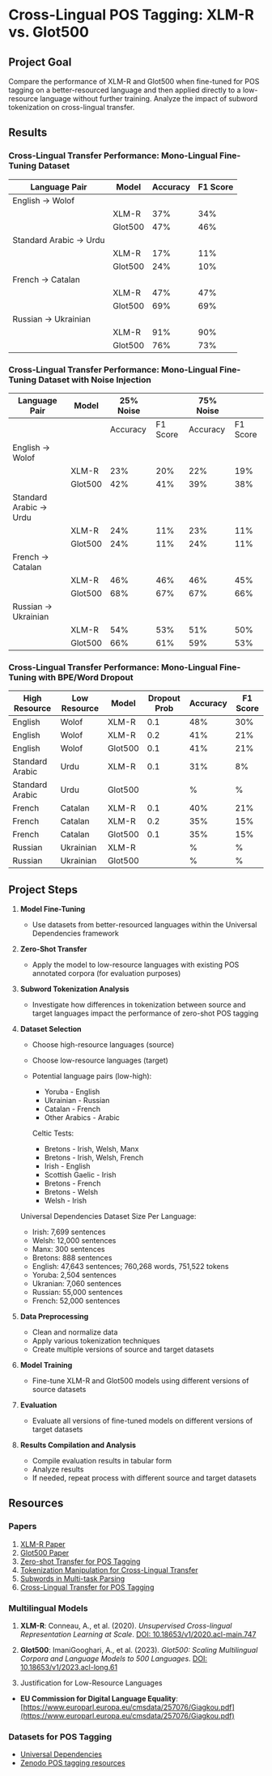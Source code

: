 # Cross-Lingual POS Tagging: XLM-R vs. Glot500

## Project Goal

Compare the performance of XLM-R and Glot500 when fine-tuned for POS tagging on a better-resourced language and then applied directly to a low-resource language without further training. Analyze the impact of subword tokenization on cross-lingual transfer.

## Results

### Cross-Lingual Transfer Performance: Mono-Lingual Fine-Tuning Dataset


| Language Pair | Model | Accuracy | F1 Score |
|--------------|---------|----------|-----------|
| English → Wolof | | | |
|                 | XLM-R | 37% | 34% |
|                 | Glot500 | 47% | 46% |
| Standard Arabic → Urdu | | | |
|                 | XLM-R | 17% | 11% |
|                 | Glot500 | 24% | 10% |
| French → Catalan | | | |
|                 | XLM-R | 47% | 47% |
|                 | Glot500 | 69% | 69% |
| Russian → Ukrainian | | | |
|                 | XLM-R | 91% | 90% |
|                 | Glot500 | 76% | 73% |


### Cross-Lingual Transfer Performance: Mono-Lingual Fine-Tuning Dataset with Noise Injection


| Language Pair | Model | 25% Noise |  | 75% Noise |  |
|--------------|--------|------------|------------|------------|------------|
| | | Accuracy | F1 Score | Accuracy | F1 Score |
| English → Wolof | | | | | |
| | XLM-R | 23% | 20% | 22% | 19% |
| | Glot500 | 42% | 41% |39% | 38% |
| Standard Arabic → Urdu | | | | | |
| | XLM-R | 24% | 11% | 23% | 11% |
| | Glot500 | 24% | 11% | 24% | 11% |
| French → Catalan | | | | | |
| | XLM-R | 46% | 46% | 46% | 45% |
| | Glot500 | 68% | 67% | 67% | 66% |
| Russian → Ukrainian | | | | | |
| | XLM-R | 54% | 53% | 51% | 50% |
| | Glot500 | 66% | 61% | 59% | 53% |


### Cross-Lingual Transfer Performance: Mono-Lingual Fine-Tuning with BPE/Word Dropout
| High Resource | Low Resource | Model   | Dropout Prob | Accuracy | F1 Score |
|--------------|--------------|---------|----------|----------|-----------|
| English      | Wolof        | XLM-R   |0.1      |   48%        |  30%    |
| English      | Wolof        | XLM-R   |0.2     |   41%        |  21%    |
| English      | Wolof        | Glot500 |0.1      |   41%  | 21%     |
| Standard Arabic | Urdu      | XLM-R   |0.1      | 31%      | 8%      |
| Standard Arabic | Urdu      | Glot500 |         | %      | %      |
| French       | Catalan      | XLM-R   |0.1      |  40%     |   21%  |
| French       | Catalan      | XLM-R   |0.2      |  35%     |   15%  |
| French       | Catalan      | Glot500 |0.1      | 35%      | 15%      |
| Russian      | Ukrainian    | XLM-R   |         | %      | %      |
| Russian      | Ukrainian    | Glot500 |         | %      | %      |

## Project Steps

1. **Model Fine-Tuning**
   - Use datasets from better-resourced languages within the Universal Dependencies framework

2. **Zero-Shot Transfer**
   - Apply the model to low-resource languages with existing POS annotated corpora (for evaluation purposes)

3. **Subword Tokenization Analysis**
   - Investigate how differences in tokenization between source and target languages impact the performance of zero-shot POS tagging

4. **Dataset Selection**
   - Choose high-resource languages (source)
   - Choose low-resource languages (target)
   - Potential language pairs (low-high):
     - Yoruba - English
     - Ukrainian - Russian
     - Catalan - French
     - Other Arabics - Arabic
     
     Celtic Tests:
     - Bretons - Irish, Welsh, Manx
     - Bretons - Irish, Welsh, French
     - Irish - English
     - Scottish Gaelic - Irish
     - Bretons - French
     - Bretons - Welsh
     - Welsh - Irish
   
   Universal Dependencies Dataset Size Per Language:
    - Irish: 7,699 sentences
    - Welsh: 12,000 sentences
    - Manx: 300 sentences
    - Bretons: 888 sentences
    - English: 47,643 sentences; 760,268 words, 751,522 tokens
    - Yoruba: 2,504 sentences
    - Ukranian: 7,060 sentences
    - Russian: 55,000 sentences
    - French: 52,000 sentences

5. **Data Preprocessing**
   - Clean and normalize data
   - Apply various tokenization techniques
   - Create multiple versions of source and target datasets

6. **Model Training**
   - Fine-tune XLM-R and Glot500 models using different versions of source datasets

7. **Evaluation**
   - Evaluate all versions of fine-tuned models on different versions of target datasets

8. **Results Compilation and Analysis**
   - Compile evaluation results in tabular form
   - Analyze results
   - If needed, repeat process with different source and target datasets

## Resources

### Papers

1. [XLM-R Paper](https://arxiv.org/pdf/1911.02116)
2. [Glot500 Paper](https://aclanthology.org/2023.acl-long.61.pdf)
3. [Zero-shot Transfer for POS Tagging](https://hal.science/hal-04381414v1/document)
4. [Tokenization Manipulation for Cross-Lingual Transfer](https://aclanthology.org/2023.vardial-1.5.pdf)
5. [Subwords in Multi-task Parsing](https://aclanthology.org/2024.lrec-main.215.pdf)
6. [Cross-Lingual Transfer for POS Tagging](https://aclanthology.org/2022.acl-long.529.pdf)

### Multilingual Models

1. **XLM-R**: Conneau, A., et al. (2020). *Unsupervised Cross-lingual Representation Learning at Scale*. [DOI: 10.18653/v1/2020.acl-main.747](https://doi.org/10.18653/v1/2020.acl-main.747)

2. **Glot500**: ImaniGooghari, A., et al. (2023). *Glot500: Scaling Multilingual Corpora and Language Models to 500 Languages*. [DOI: 10.18653/v1/2023.acl-long.61](https://doi.org/10.18653/v1/2023.acl-long.61)

3. Justification for Low-Resource Languages
- **EU Commission for Digital Language Equality**: <br>[https://www.europarl.europa.eu/cmsdata/257076/Giagkou.pdf](https://www.europarl.europa.eu/cmsdata/257076/Giagkou.pdf)

### Datasets for POS Tagging

- [Universal Dependencies](https://universaldependencies.org/)
- [Zenodo POS tagging resources](https://zenodo.org/communities/restaure/records?q=&f=subject%3ACorpus&f=subject%3APart-of-speech&l=list&p=1&s=10&sort=newest)
